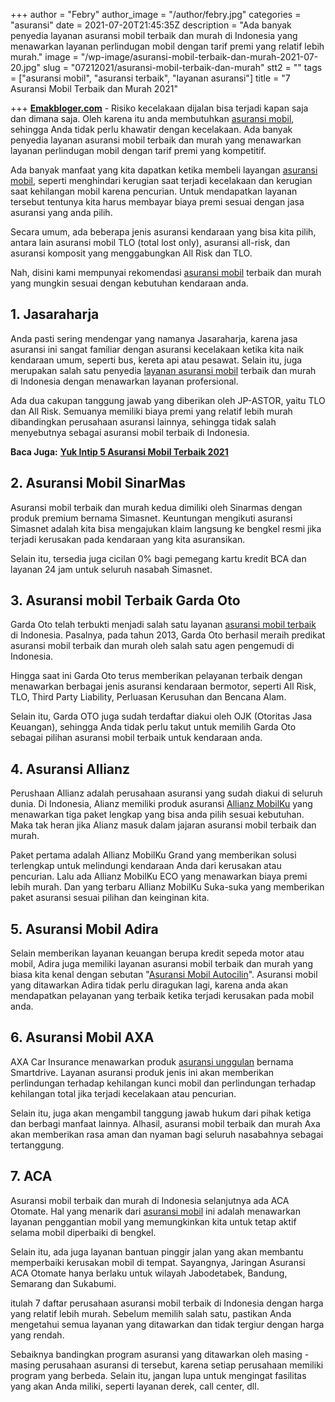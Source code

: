 +++
author = "Febry"
author_image = "/author/febry.jpg"
categories = "asuransi"
date = 2021-07-20T21:45:35Z
description = "Ada banyak penyedia layanan asuransi mobil terbaik dan murah di Indonesia yang menawarkan layanan perlindugan mobil dengan tarif premi yang relatif lebih murah."
image = "/wp-image/asuransi-mobil-terbaik-dan-murah-2021-07-20.jpg"
slug = "07212021/asuransi-mobil-terbaik-dan-murah"
stt2 = ""
tags = ["asuransi mobil", "asuransi terbaik", "layanan asuransi"]
title = "7 Asuransi Mobil Terbaik dan Murah 2021"

+++
[**Emakbloger.com**](/) - Risiko kecelakaan dijalan bisa terjadi kapan saja dan dimana saja. Oleh karena itu anda membutuhkan [asuransi mobil](/tags/asuransi-mobil), sehingga Anda tidak perlu khawatir dengan kecelakaan. Ada banyak penyedia layanan asuransi mobil terbaik dan murah yang menawarkan layanan perlindugan mobil dengan tarif premi yang kompetitif.

Ada banyak manfaat yang kita dapatkan ketika membeli layangan [asuransi mobil](/tags/asuransi-mobil), seperti menghindari kerugian saat terjadi kecelakaan dan kerugian saat kehilangan mobil karena pencurian. Untuk mendapatkan layanan tersebut tentunya kita harus membayar biaya premi sesuai dengan jasa asuransi yang anda pilih.

Secara umum, ada beberapa jenis asuransi kendaraan yang bisa kita pilih, antara lain asuransi mobil TLO (total lost only), asuransi all-risk, dan asuransi komposit yang menggabungkan All Risk dan TLO.

Nah, disini kami mempunyai rekomendasi [asuransi mobil](/tags/asuransi-mobil) terbaik dan murah yang mungkin sesuai dengan kebutuhan kendaraan anda.

## 1. Jasaraharja

Anda pasti sering mendengar yang namanya Jasaraharja, karena jasa asuransi ini sangat familiar dengan asuransi kecelakaan ketika kita naik kendaraan umum, seperti bus, kereta api atau pesawat. Selain itu, juga merupakan salah satu penyedia [layanan asuransi mobil](/tags/layanan-asuransi) terbaik dan murah di Indonesia dengan menawarkan layanan profersional.

Ada dua cakupan tanggung jawab yang diberikan oleh JP-ASTOR, yaitu TLO dan All Risk. Semuanya memiliki biaya premi yang relatif lebih murah dibandingkan perusahaan asuransi lainnya, sehingga tidak salah menyebutnya sebagai asuransi mobil terbaik di Indonesia.

**Baca Juga:** [**Yuk Intip 5 Asuransi Mobil Terbaik 2021**](https://www.emakbloger.com/07/19/2021/asuransi-mobil-terbaik/)

## 2. Asuransi Mobil SinarMas

Asuransi mobil terbaik dan murah kedua dimiliki oleh Sinarmas dengan produk premium bernama Simasnet. Keuntungan mengikuti asuransi Simasnet adalah kita bisa mengajukan klaim langsung ke bengkel resmi jika terjadi kerusakan pada kendaraan yang kita asuransikan.

Selain itu, tersedia juga cicilan 0% bagi pemegang kartu kredit BCA dan layanan 24 jam untuk seluruh nasabah Simasnet.

## 3. Asuransi mobil Terbaik Garda Oto

Garda Oto telah terbukti menjadi salah satu layanan [asuransi mobil terbaik](/tags/asuransi-terbaik) di Indonesia. Pasalnya, pada tahun 2013, Garda Oto berhasil meraih predikat asuransi mobil terbaik dan murah oleh salah satu agen pengemudi di Indonesia.

Hingga saat ini Garda Oto terus memberikan pelayanan terbaik dengan menawarkan berbagai jenis asuransi kendaraan bermotor, seperti All Risk, TLO, Third Party Liability, Perluasan Kerusuhan dan Bencana Alam.

Selain itu, Garda OTO juga sudah terdaftar diakui oleh OJK (Otoritas Jasa Keuangan), sehingga Anda tidak perlu takut untuk memilih Garda Oto sebagai pilihan asuransi mobil terbaik untuk kendaraan anda.

## 4. Asuransi Allianz

Perushaan Allianz adalah perusahaan asuransi yang sudah diakui di seluruh dunia. Di Indonesia, Alianz memiliki produk asuransi [Allianz MobilKu](/tags/asuransi-terbaik) yang menawarkan tiga paket lengkap yang bisa anda pilih sesuai kebutuhan. Maka tak heran jika Alianz masuk dalam jajaran asuransi mobil terbaik dan murah.

Paket pertama adalah Allianz MobilKu Grand yang memberikan solusi terlengkap untuk melindungi kendaraan Anda dari kerusakan atau pencurian. Lalu ada Allianz MobilKu ECO yang menawarkan biaya premi lebih murah. Dan yang terbaru Allianz MobilKu Suka-suka yang memberikan paket asuransi sesuai pilihan dan keinginan kita.

## 5. Asuransi Mobil Adira

Selain memberikan layanan keuangan berupa kredit sepeda motor atau mobil, Adira juga memiliki layanan asuransi mobil terbaik dan murah yang biasa kita kenal dengan sebutan "[Asuransi Mobil Autocilin](/tags/layanan-asuransi)". Asuransi mobil yang ditawarkan Adira tidak perlu diragukan lagi, karena anda akan mendapatkan pelayanan yang terbaik ketika terjadi kerusakan pada mobil anda.

## 6. Asuransi Mobil AXA

AXA Car Insurance menawarkan produk [asuransi unggulan](/tags/asuransi-terbaik) bernama Smartdrive. Layanan asuransi produk jenis ini akan memberikan perlindungan terhadap kehilangan kunci mobil dan perlindungan terhadap kehilangan total jika terjadi kecelakaan atau pencurian.

Selain itu, juga akan mengambil tanggung jawab hukum dari pihak ketiga dan berbagi manfaat lainnya. Alhasil, asuransi mobil terbaik dan murah Axa akan memberikan rasa aman dan nyaman bagi seluruh nasabahnya sebagai tertanggung.

## 7. ACA

Asuransi mobil terbaik dan murah di Indonesia selanjutnya ada ACA Otomate. Hal yang menarik dari [asuransi mobil](/tags/asuransi-mobil) ini adalah menawarkan layanan penggantian mobil yang memungkinkan kita untuk tetap aktif selama mobil diperbaiki di bengkel.

Selain itu, ada juga layanan bantuan pinggir jalan yang akan membantu memperbaiki kerusakan mobil di tempat. Sayangnya, Jaringan Asuransi ACA Otomate hanya berlaku untuk wilayah Jabodetabek, Bandung, Semarang dan Sukabumi.

itulah 7 daftar perusahaan asuransi mobil terbaik di Indonesia dengan harga yang relatif lebih murah. Sebelum memilih salah satu, pastikan Anda mengetahui semua layanan yang ditawarkan dan tidak tergiur dengan harga yang rendah.

Sebaiknya bandingkan program asuransi yang ditawarkan oleh masing - masing perusahaan asuransi di tersebut, karena setiap perusahaan memiliki program yang berbeda. Selain itu, jangan lupa untuk mengingat fasilitas yang akan Anda miliki, seperti layanan derek, call center, dll.